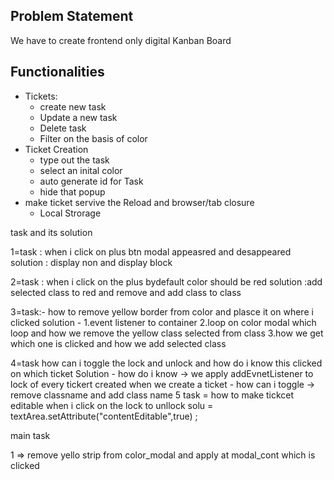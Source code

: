 ## Problem Statement
We have to create frontend only digital Kanban Board


## Functionalities
* Tickets:
    * create new task
    * Update a new task
    * Delete task
    * Filter on the basis of color
* Ticket Creation
    * type out the task
    * select an inital color
    * auto generate id for Task
    * hide that popup
* make ticket servive the Reload and browser/tab closure 
    * Local Strorage   



task and its solution

1=task : when i click on plus btn modal appeasred and desappeared
solution : display non and display block

2=task : when i click on the plus bydefault color should be red 
solution :add selected class to red and remove and add class to class 

3=task:- how to remove yellow border from color and plasce it on where i clicked
solution - 
1.event listener to container
2.loop on color modal which loop and how we remove the yellow class selected from class
3.how we get which one is clicked and how we add selected class  

4=task how can i toggle the lock and unlock and how do i know this clicked on which ticket
Solution 
    - how do i know -> we apply addEvnetListener to lock of every tickert     created when we create a ticket 
    - how can i toggle -> remove classname and add class name
5
task = how to make tickcet editable when i click on the lock to unllock
solu = textArea.setAttribute("contentEditable",true) ;

main task

1 => remove yello strip from color_modal and apply at modal_cont   which is clicked 